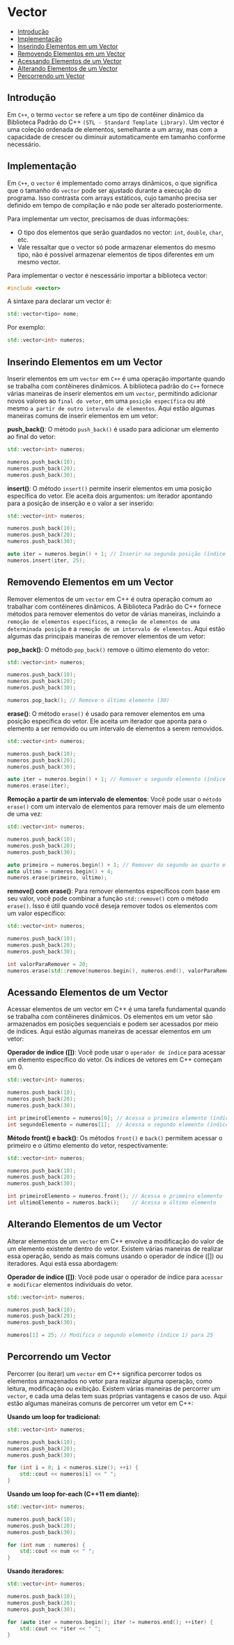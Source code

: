 # Vector

<!-- toc -->
- [Introdução](#introdução)
- [Implementação](#implementação)
- [Inserindo Elementos em um Vector](#inserindo-elementos-em-um-vector)
- [Removendo Elementos em um Vector](#removendo-elementos-em-um-vector)
- [Acessando Elementos de um Vector](#acessando-elementos-de-um-vector)
- [Alterando Elementos de um Vector](#alterando-elementos-de-um-vector)
- [Percorrendo um Vector](#percorrendo-um-vector)
<!-- toc -->

## Introdução

Em `C++`, o termo `vector` se refere a um tipo de contêiner dinâmico da Biblioteca Padrão do C++ `(STL - Standard Template Library)`. Um vector é uma coleção ordenada de elementos, semelhante a um array, mas com a capacidade de crescer ou diminuir automaticamente em tamanho conforme necessário.

## Implementação

Em `C++`, o `vector` é implementado como arrays dinâmicos, o que significa que o tamanho do `vector` pode ser ajustado durante a execução do programa. Isso contrasta com arrays estáticos, cujo tamanho precisa ser definido em tempo de compilação e não pode ser alterado posteriormente.

Para implementar um vector, precisamos de duas informações:

- O tipo dos elementos que serão guardados no vector: `int`, `double`, `char`, etc.
- Vale ressaltar que o vector só pode armazenar elementos do mesmo tipo, não é possível armazenar elementos de tipos diferentes em um mesmo vector.

Para implementar o vector é nescessário importar a biblioteca vector:

```c++
#include <vector>
```

A sintaxe para declarar um vector é:

```c++
std::vector<tipo> nome;
```

Por exemplo:

```c++
std::vector<int> numeros;
```

## Inserindo Elementos em um Vector

Inserir elementos em um `vector` em `C++` é uma operação importante quando se trabalha com contêineres dinâmicos. A biblioteca padrão do `C++` fornece várias maneiras de inserir elementos em um `vector`, permitindo adicionar novos valores ao `final do vetor`, em uma `posição específica` ou até mesmo `a partir de outro intervalo de elementos`. Aqui estão algumas maneiras comuns de inserir elementos em um vetor:

**push_back()**: O método `push_back()` é usado para adicionar um elemento ao final do vetor:

```c++
std::vector<int> numeros;

numeros.push_back(10);
numeros.push_back(20);
numeros.push_back(30);
```

**insert()**: O método `insert()` permite inserir elementos em uma posição específica do vetor. Ele aceita dois argumentos: um iterador apontando para a posição de inserção e o valor a ser inserido:
```c++
std::vector<int> numeros;

numeros.push_back(10);
numeros.push_back(20);
numeros.push_back(30);

auto iter = numeros.begin() + 1; // Inserir na segunda posição (índice 1)
numeros.insert(iter, 25);
```

## Removendo Elementos em um Vector

Remover elementos de um `vector` em C++ é outra operação comum ao trabalhar com contêineres dinâmicos. A Biblioteca Padrão do C++ fornece métodos para remover elementos do vetor de várias maneiras, incluindo a `remoção de elementos específicos`, a `remoção de elementos de uma determinada posição` e a `remoção de um intervalo de elementos`. Aqui estão algumas das principais maneiras de remover elementos de um vetor:

**pop_back()**: O método `pop_back()` remove o último elemento do vetor:

```c++
std::vector<int> numeros;

numeros.push_back(10);
numeros.push_back(20);
numeros.push_back(30);

numeros.pop_back(); // Remove o último elemento (30)
```

**erase()**: O método `erase()` é usado para remover elementos em uma posição específica do vetor. Ele aceita um iterador que aponta para o elemento a ser removido ou um intervalo de elementos a serem removidos.
```c++
std::vector<int> numeros;

numeros.push_back(10);
numeros.push_back(20);
numeros.push_back(30);

auto iter = numeros.begin() + 1; // Remover o segundo elemento (índice 1)
numeros.erase(iter);
```

**Remoção a partir de um intervalo de elementos**: Você pode usar o `método erase()` com um intervalo de elementos para remover mais de um elemento de uma vez:
```c++
std::vector<int> numeros;

numeros.push_back(10);
numeros.push_back(20);
numeros.push_back(30);

auto primeiro = numeros.begin() + 1; // Remover do segundo ao quarto elemento
auto ultimo = numeros.begin() + 4;
numeros.erase(primeiro, ultimo);
```

**remove() com erase()**: Para remover elementos específicos com base em seu valor, você pode combinar a função `std::remove()` com o método `erase()`. Isso é útil quando você deseja remover todos os elementos com um valor específico:
```c++
std::vector<int> numeros;

numeros.push_back(10);
numeros.push_back(20);
numeros.push_back(30);

int valorParaRemover = 20;
numeros.erase(std::remove(numeros.begin(), numeros.end(), valorParaRemover), numeros.end());
```

## Acessando Elementos de um Vector

Acessar elementos de um vector em C++ é uma tarefa fundamental quando se trabalha com contêineres dinâmicos. Os elementos em um vetor são armazenados em posições sequenciais e podem ser acessados por meio de índices. Aqui estão algumas maneiras de acessar elementos em um vetor:

**Operador de índice ([])**: Você pode usar o `operador de índice` para acessar um elemento específico do vetor. Os índices de vetores em C++ começam em 0.
```c++
std::vector<int> numeros;

numeros.push_back(10);
numeros.push_back(20);
numeros.push_back(30);

int primeiroElemento = numeros[0]; // Acessa o primeiro elemento (índice 0)
int segundoElemento = numeros[1];  // Acessa o segundo elemento (índice 1)
```

**Método front() e back()**: Os métodos `front()` e `back()` permitem acessar o primeiro e o último elemento do vetor, respectivamente:

```c++
std::vector<int> numeros;

numeros.push_back(10);
numeros.push_back(20);
numeros.push_back(30);

int primeiroElemento = numeros.front(); // Acessa o primeiro elemento
int ultimoElemento = numeros.back();    // Acessa o último elemento
```

## Alterando Elementos de um Vector

Alterar elementos de um `vector` em C++ envolve a modificação do valor de um elemento existente dentro do vetor. Existem várias maneiras de realizar essa operação, sendo as mais comuns usando o operador de índice ([]) ou iteradores. Aqui está essa abordagem:

**Operador de índice ([])**: Você pode usar o operador de índice para `acessar e modificar` elementos individuais do vetor.

```c++
std::vector<int> numeros;

numeros.push_back(10);
numeros.push_back(20);
numeros.push_back(30);

numeros[1] = 25; // Modifica o segundo elemento (índice 1) para 25
```

## Percorrendo um Vector

Percorrer (ou iterar) um `vector` em C++ significa percorrer todos os elementos armazenados no vetor para realizar alguma operação, como leitura, modificação ou exibição. Existem várias maneiras de percorrer um `vector`, e cada uma delas tem suas próprias vantagens e casos de uso. Aqui estão algumas maneiras comuns de percorrer um vetor em C++:

**Usando um loop for tradicional:**
```c++
std::vector<int> numeros;

numeros.push_back(10);
numeros.push_back(20);
numeros.push_back(30);

for (int i = 0; i < numeros.size(); ++i) {
    std::cout << numeros[i] << " ";
}
```

**Usando um loop for-each (C++11 em diante):**
```c++
std::vector<int> numeros;

numeros.push_back(10);
numeros.push_back(20);
numeros.push_back(30);

for (int num : numeros) {
    std::cout << num << " ";
}
```

**Usando iteradores:**
```c++
std::vector<int> numeros;

numeros.push_back(10);
numeros.push_back(20);
numeros.push_back(30);

for (auto iter = numeros.begin(); iter != numeros.end(); ++iter) {
    std::cout << *iter << " ";
}
```
